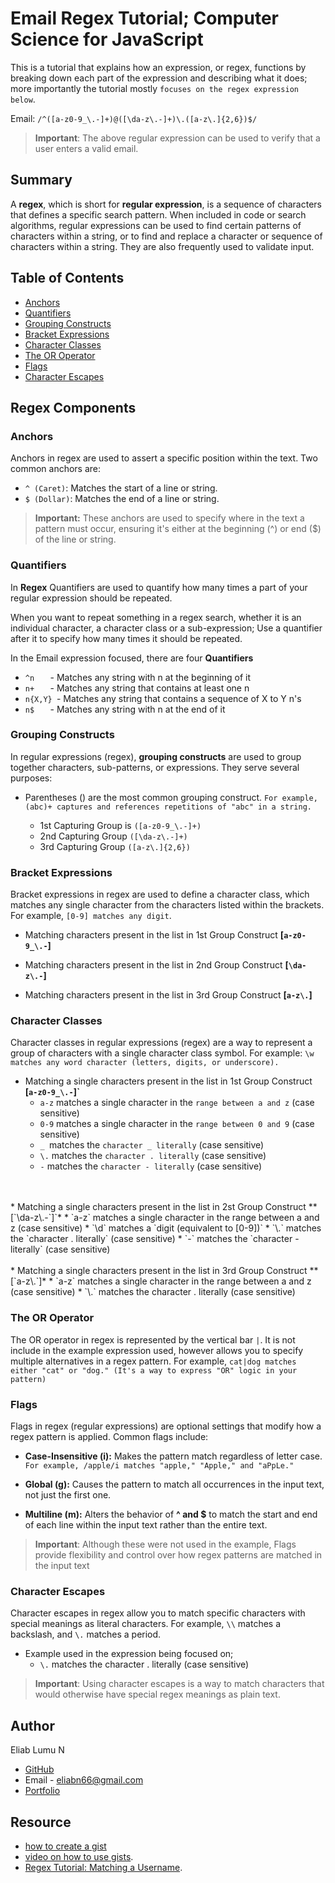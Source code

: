 # Email Regex Tutorial; Computer Science for JavaScript

This is a tutorial that explains how an expression, or regex, functions by breaking down each part of the expression and describing what it does; more importantly the tutorial mostly `focuses on the regex expression below`.

Email: `/^([a-z0-9_\.-]+)@([\da-z\.-]+)\.([a-z\.]{2,6})$/`
> **Important**: The above regular expression can be used to verify that a user enters a valid email.


## Summary

A **regex**, which is short for **regular expression**, is a sequence of characters that defines a specific search pattern. When included in code or search algorithms, regular expressions can be used to find certain patterns of characters within a string, or to find and replace a character or sequence of characters within a string. They are also frequently used to validate input. 

## Table of Contents

- [Anchors](#anchors)
- [Quantifiers](#quantifiers)
- [Grouping Constructs](#grouping-constructs)
- [Bracket Expressions](#bracket-expressions)
- [Character Classes](#character-classes)
- [The OR Operator](#the-or-operator)
- [Flags](#flags)
- [Character Escapes](#character-escapes)

## Regex Components

### Anchors

Anchors in regex are used to assert a specific position within the text. Two common anchors are:

* `^ (Caret)`: Matches the start of a line or string.
* `$ (Dollar)`: Matches the end of a line or string.

>**Important:** These anchors are used to specify where in the text a pattern must occur, ensuring it's either at the beginning (^) or end ($) of the line or string.

### Quantifiers

In **Regex** Quantifiers are used to quantify how many times a part of your regular expression should be repeated. 

When you want to repeat something in a regex search, whether it is an individual character, a character class or a sub-expression; Use a quantifier after it to specify how many times it should be repeated.

In the Email expression focused, there are four **Quantifiers** 

* `^n   `	-    Matches any string with n at the beginning of it
* `n+   `	-    Matches any string that contains at least one n
* `n{X,Y} `-	 Matches any string that contains a sequence of X to Y n's
* `n$   `	-    Matches any string with n at the end of it

### Grouping Constructs


In regular expressions (regex), **grouping constructs** are used to group together characters, sub-patterns, or expressions. They serve several purposes:

* Parentheses () are the most common grouping construct. `For example, (abc)+ captures and references repetitions of "abc" in a string.`

    * 1st Capturing Group is `([a-z0-9_\.-]+)`
    * 2nd Capturing Group `([\da-z\.-]+)`
    * 3rd Capturing Group `([a-z\.]{2,6})`

### Bracket Expressions

Bracket expressions in regex are used to define a character class, which matches any single character from the characters listed within the brackets. For example,  `[0-9] matches any digit`.

* Matching characters present in the list in 1st Group Construct **[`a-z0-9_\.-`]**

* Matching characters present in the list in 2nd Group Construct **[`\da-z\.-`]**
    
* Matching characters present in the list in 3rd Group Construct **[`a-z\.`]**

### Character Classes

Character classes in regular expressions (regex) are a way to represent a group of characters with a single character class symbol. For example: `\w matches any word character (letters, digits, or underscore).`

* Matching a single characters present in the list in 1st Group Construct **[`a-z0-9_\.-`]`**
    * `a-z` matches a single character in the `range between a and z` (case sensitive)
    * `0-9` matches a single character in the `range between 0 and 9` (case sensitive)
    * `_ `matches the `character _ literally` (case sensitive)
    * `\.` matches the `character . literally` (case sensitive)
    * `-` matches the `character - literally` (case sensitive)
<br>
<br>
* Matching a single characters present in the list in 2st Group Construct **[`\da-z\.-`]`*
    * `a-z` matches a single character in the range between a and z (case sensitive)
    * `\d` matches a `digit (equivalent to [0-9])`
    * `\.` matches the `character . literally` (case sensitive)
    * `-` matches the `character - literally` (case sensitive)
<br>
<br>
* Matching a single characters present in the list in 3rd Group Construct **[`a-z\.`]*
    * `a-z` matches a single character in the range between a and z (case sensitive)
    * `\.` matches the character . literally (case sensitive)

### The OR Operator

The OR operator in regex is represented by the vertical bar `|`. It is not include in the example expression used, however allows you to specify multiple alternatives in a regex pattern. For example, `cat|dog matches either "cat" or "dog." (It's a way to express "OR" logic in your pattern)`

### Flags

Flags in regex (regular expressions) are optional settings that modify how a regex pattern is applied. Common flags include:


* **Case-Insensitive (i):** Makes the pattern match regardless of letter case. `For example, /apple/i matches "apple," "Apple," and "aPpLe."`

* **Global (g):** Causes the pattern to match all occurrences in the input text, not just the first one.

* **Multiline (m):** Alters the behavior of **^ and $** to match the start and end of each line within the input text rather than the entire text.

> **Important**: Although these were not used in the example, Flags provide flexibility and control over how regex patterns are matched in the input text 
### Character Escapes

Character escapes in regex allow you to match specific characters with special meanings as literal characters. For example, `\\` matches a backslash, and `\.` matches a period. 

* Example used in the expression being focused on; 
    * `\.` matches the character . literally (case sensitive)

> **Important**: Using character escapes is a way to match characters that would otherwise have special regex meanings as plain text.

## Author
Eliab Lumu N

* [GitHub](https://github.com/EliabN)
* Email - eliabn66@gmail.com
* [Portfolio](https://eliabn.github.io/Portfolio_Website/)

## Resource
* [how to create a gist](https://help.github.com/en/github/writing-on-github/creating-gists)
* [video on how to use gists](https://www.youtube.com/watch?v=wc2NlcWjQHw).
* [Regex Tutorial: Matching a Username](https://coding-boot-camp.github.io/full-stack/computer-science/regex-tutorial).
